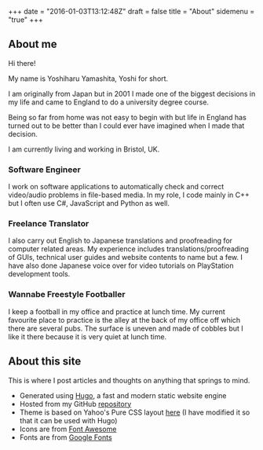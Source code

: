 +++
date = "2016-01-03T13:12:48Z"
draft = false
title = "About"
sidemenu = "true"
+++

## About me

Hi there!

My name is Yoshiharu Yamashita, Yoshi for short.

I am originally from Japan but in 2001 I made one of the biggest decisions in my life and came to England to do a university degree course.

Being so far from home was not easy to begin with but life in England has turned out to be better than I could ever have imagined when I made that decision.

I am currently living and working in Bristol, UK.

### Software Engineer

I work on software applications to automatically check and correct video/audio problems in file-based media. In my role, I code mainly in C++ but I often use C#, JavaScript and Python as well.

### Freelance Translator

I also carry out English to Japanese translations and proofreading for computer related areas. My experience includes translations/proofreading of GUIs, technical user guides and website contents to name but a few. I have also done Japanese voice over for video tutorials on PlayStation development tools.

### Wannabe Freestyle Footballer

I keep a football in my office and practice at lunch time. My current favourite place to practice is the alley at the back of my office off which there are several pubs. The surface is uneven and made of cobbles but I like it there because it is very quiet at lunch time.

## About this site

This is where I post articles and thoughts on anything that springs to mind.

- Generated using [Hugo](//gohugo.io), a fast and modern static website engine
- Hosted from my GitHub [repository](//github.com/yoshiharuyamashita/yoshiharuyamashita.com)
- Theme is based on Yahoo's Pure CSS layout [here](//purecss.io/layouts/side-menu/) (I have modified it so that it can be used with Hugo)
- Icons are from [Font Awesome](//fontawesome.io/)
- Fonts are from [Google Fonts](//www.google.com/fonts)